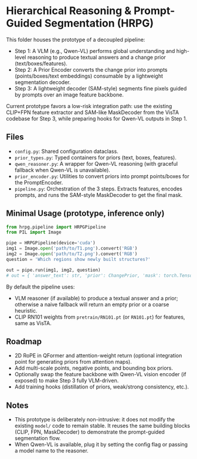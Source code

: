 # Hierarchical Reasoning & Prompt-Guided Segmentation (HRPG)

This folder houses the prototype of a decoupled pipeline:
- Step 1: A VLM (e.g., Qwen-VL) performs global understanding and high-level reasoning to produce textual answers and a change prior (text/boxes/features).
- Step 2: A Prior Encoder converts the change prior into prompts (points/boxes/text embeddings) consumable by a lightweight segmentation decoder.
- Step 3: A lightweight decoder (SAM-style) segments fine pixels guided by prompts over an image feature backbone.

Current prototype favors a low-risk integration path: use the existing CLIP+FPN feature extractor and SAM-like MaskDecoder from the VisTA codebase for Step 3, while preparing hooks for Qwen-VL outputs in Step 1.

## Files
- `config.py`: Shared configuration dataclass.
- `prior_types.py`: Typed containers for priors (text, boxes, features).
- `qwen_reasoner.py`: A wrapper for Qwen-VL reasoning (with graceful fallback when Qwen-VL is unavailable).
- `prior_encoder.py`: Utilities to convert priors into prompt points/boxes for the PromptEncoder.
- `pipeline.py`: Orchestration of the 3 steps. Extracts features, encodes prompts, and runs the SAM-style MaskDecoder to get the final mask.

## Minimal Usage (prototype, inference only)
```python
from hrpg.pipeline import HRPGPipeline
from PIL import Image

pipe = HRPGPipeline(device='cuda')
img1 = Image.open('path/to/T1.png').convert('RGB')
img2 = Image.open('path/to/T2.png').convert('RGB')
question = 'Which regions show newly built structures?'

out = pipe.run(img1, img2, question)
# out = { 'answer_text': str, 'prior': ChangePrior, 'mask': torch.Tensor[B,1,H,W] }
```

By default the pipeline uses:
- VLM reasoner (if available) to produce a textual answer and a prior; otherwise a naive fallback will return an empty prior or a coarse heuristic.
- CLIP RN101 weights from `pretrain/RN101.pt` (or `RN101.pt`) for features, same as VisTA.

## Roadmap
- 2D RoPE in QFormer and attention-weight return (optional integration point for generating priors from attention maps).
- Add multi-scale points, negative points, and bounding box priors.
- Optionally swap the feature backbone with Qwen-VL vision encoder (if exposed) to make Step 3 fully VLM-driven.
- Add training hooks (distillation of priors, weak/strong consistency, etc.).

## Notes
- This prototype is deliberately non-intrusive: it does not modify the existing `model/` code to remain stable. It reuses the same building blocks (CLIP, FPN, MaskDecoder) to demonstrate the prompt-guided segmentation flow.
- When Qwen-VL is available, plug it by setting the config flag or passing a model name to the reasoner.
